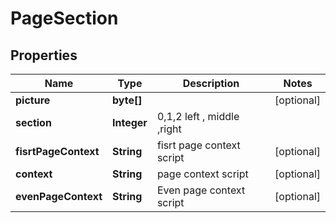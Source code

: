 
# PageSection

## Properties
Name | Type | Description | Notes
------------ | ------------- | ------------- | -------------
**picture** | **byte[]** |  |  [optional]
**section** | **Integer** | 0,1,2  left , middle ,right | 
**fisrtPageContext** | **String** | fisrt page context script |  [optional]
**context** | **String** | page context script              |  [optional]
**evenPageContext** | **String** | Even page context script |  [optional]



